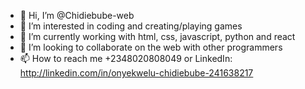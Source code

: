 - 👋 Hi, I’m @Chidiebube-web
- 👀 I’m interested in coding and creating/playing games 
- 🌱 I’m currently working with html, css, javascript, python and react
- 💞️ I’m looking to collaborate on the web with other programmers
- 📫 How to reach me +2348020808049 or LinkedIn: http://linkedin.com/in/onyekwelu-chidiebube-241638217

<!---
Chidiebube-web/Chidiebube-web is a ✨ special ✨ repository because its `README.md` (this file) appears on your GitHub profile.
You can click the Preview link to take a look at your changes.
--->

